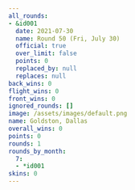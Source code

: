 ```yaml
---
all_rounds:
- &id001
  date: 2021-07-30
  name: Round 50 (Fri, July 30)
  official: true
  over_limit: false
  points: 0
  replaced_by: null
  replaces: null
back_wins: 0
flight_wins: 0
front_wins: 0
ignored_rounds: []
image: /assets/images/default.png
name: Goldston, Dallas
overall_wins: 0
points: 0
rounds: 1
rounds_by_month:
  7:
  - *id001
skins: 0
---
```

